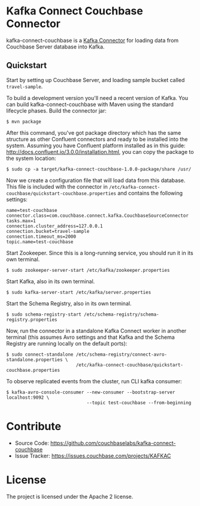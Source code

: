 # Kafka Connect Couchbase Connector

kafka-connect-couchbase is a [Kafka Connector](http://kafka.apache.org/documentation.html#connect)
for loading data from Couchbase Server database into Kafka.

## Quickstart

Start by setting up Couchbase Server, and loading sample bucket called `travel-sample`.

To build a development version you'll need a recent version of Kafka. You can build
kafka-connect-couchbase with Maven using the standard lifecycle phases. Build the connector jar:

    $ mvn package

After this command, you've got package directory which has the same structure as other Confluent
connectors and ready to be installed into the system. Assuming you have Confluent platform
installed as in this guide: http://docs.confluent.io/3.0.0/installation.html, you can copy
the package to the system location:

    $ sudo cp -a target/kafka-connect-couchbase-1.0.0-package/share /usr/

Now we create a configuration file that will load data from this database. This file is included
with the connector in `/etc/kafka-connect-couchbase/quickstart-couchbase.properties` and contains
the following settings:

    name=test-couchbase
    connector.class=com.couchbase.connect.kafka.CouchbaseSourceConnector
    tasks.max=1
    connection.cluster_address=127.0.0.1
    connection.bucket=travel-sample
    connection.timeout_ms=2000
    topic.name=test-couchbase

Start Zookeeper. Since this is a long-running service, you should run it in its own terminal.

    $ sudo zookeeper-server-start /etc/kafka/zookeeper.properties

Start Kafka, also in its own terminal.

    $ sudo kafka-server-start /etc/kafka/server.properties

Start the Schema Registry, also in its own terminal.

    $ sudo schema-registry-start /etc/schema-registry/schema-registry.properties

Now, run the connector in a standalone Kafka Connect worker in another terminal (this assumes
Avro settings and that Kafka and the Schema Registry are running locally on the default ports):

    $ sudo connect-standalone /etc/schema-registry/connect-avro-standalone.properties \
                              /etc/kafka-connect-couchbase/quickstart-couchbase.properties

To observe replicated events from the cluster, run CLI kafka consumer:

    $ kafka-avro-console-consumer --new-consumer --bootstrap-server localhost:9092 \
                                  --topic test-couchbase --from-beginning

# Contribute

- Source Code: https://github.com/couchbaselabs/kafka-connect-couchbase
- Issue Tracker: https://issues.couchbase.com/projects/KAFKAC

# License

The project is licensed under the Apache 2 license.